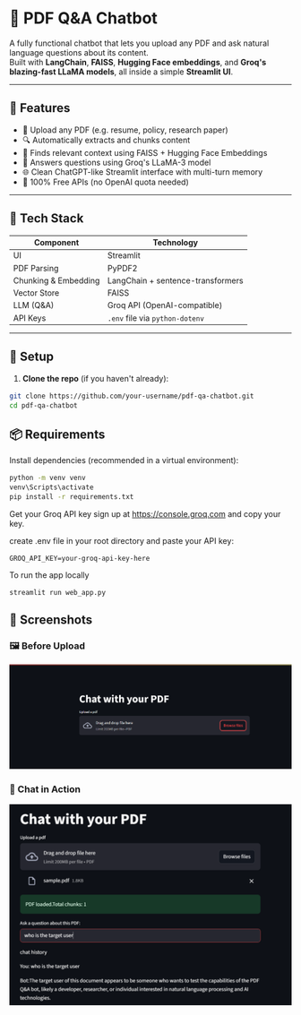 # 🧠 PDF Q&A Chatbot

A fully functional chatbot that lets you upload any PDF and ask natural language questions about its content.  
Built with **LangChain**, **FAISS**, **Hugging Face embeddings**, and **Groq's blazing-fast LLaMA models**, all inside a simple **Streamlit UI**.

---

## 🚀 Features

- 📄 Upload any PDF (e.g. resume, policy, research paper)
- 🔍 Automatically extracts and chunks content
- 🤖 Finds relevant context using FAISS + Hugging Face Embeddings
- 💬 Answers questions using Groq's LLaMA-3 model
- 🌐 Clean ChatGPT-like Streamlit interface with multi-turn memory
- 💸 100% Free APIs (no OpenAI quota needed)

---

## 🧰 Tech Stack

| Component | Technology |
|----------|-------------|
| UI       | Streamlit |
| PDF Parsing | PyPDF2 |
| Chunking & Embedding | LangChain + sentence-transformers |
| Vector Store | FAISS |
| LLM (Q&A) | Groq API (OpenAI-compatible) |
| API Keys | `.env` file via `python-dotenv` |

---

## 🔐 Setup

1. **Clone the repo** (if you haven't already):

```bash
git clone https://github.com/your-username/pdf-qa-chatbot.git
cd pdf-qa-chatbot
```

## 📦 Requirements

Install dependencies (recommended in a virtual environment):

```bash
python -m venv venv
venv\Scripts\activate
pip install -r requirements.txt
```
Get your Groq API key
sign up  at https://console.groq.com and copy your key.

create .env file in your root directory and paste your API key:
```
GROQ_API_KEY=your-groq-api-key-here
```
To run the app locally

```
streamlit run web_app.py
```
## 📸 Screenshots

### 🖼️ Before Upload
![Upload Screen](assets/intial.png)

### 🤖 Chat in Action
![Chat Screen](assets/chat.png)
